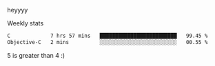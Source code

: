 heyyyy

Weekly stats
<!--START_SECTION:waka-->

```txt
C             7 hrs 57 mins   █████████████████████████   99.45 %
Objective-C   2 mins          ░░░░░░░░░░░░░░░░░░░░░░░░░   00.55 %
```

<!--END_SECTION:waka-->
5 is greater than 4 :)

